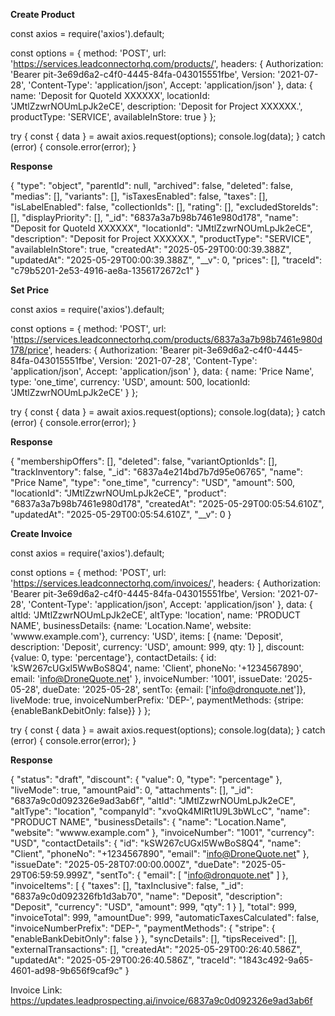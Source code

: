 ****************Create Product****************

const axios = require('axios').default;

const options = {
  method: 'POST',
  url: 'https://services.leadconnectorhq.com/products/',
  headers: {
    Authorization: 'Bearer pit-3e69d6a2-c4f0-4445-84fa-043015551fbe',
    Version: '2021-07-28',
    'Content-Type': 'application/json',
    Accept: 'application/json'
  },
  data: {
    name: 'Deposit for QuoteId XXXXXX',
    locationId: 'JMtlZzwrNOUmLpJk2eCE',
    description: 'Deposit for Project XXXXXX.',
    productType: 'SERVICE',
    availableInStore: true
  }
};

try {
  const { data } = await axios.request(options);
  console.log(data);
} catch (error) {
  console.error(error);
}

****************Response****************

{
  "type": "object",
  "parentId": null,
  "archived": false,
  "deleted": false,
  "medias": [],
  "variants": [],
  "isTaxesEnabled": false,
  "taxes": [],
  "isLabelEnabled": false,
  "collectionIds": [],
  "rating": [],
  "excludedStoreIds": [],
  "displayPriority": [],
  "_id": "6837a3a7b98b7461e980d178",
  "name": "Deposit for QuoteId XXXXXX",
  "locationId": "JMtlZzwrNOUmLpJk2eCE",
  "description": "Deposit for Project XXXXXX.",
  "productType": "SERVICE",
  "availableInStore": true,
  "createdAt": "2025-05-29T00:00:39.388Z",
  "updatedAt": "2025-05-29T00:00:39.388Z",
  "__v": 0,
  "prices": [],
  "traceId": "c79b5201-2e53-4916-ae8a-1356172672c1"
}

****************Set Price****************

const axios = require('axios').default;

const options = {
  method: 'POST',
  url: 'https://services.leadconnectorhq.com/products/6837a3a7b98b7461e980d178/price',
  headers: {
    Authorization: 'Bearer pit-3e69d6a2-c4f0-4445-84fa-043015551fbe',
    Version: '2021-07-28',
    'Content-Type': 'application/json',
    Accept: 'application/json'
  },
  data: {
    name: 'Price Name',
    type: 'one_time',
    currency: 'USD',
    amount: 500,
    locationId: 'JMtlZzwrNOUmLpJk2eCE'
  }
};

try {
  const { data } = await axios.request(options);
  console.log(data);
} catch (error) {
  console.error(error);
}

****************Response****************

{
  "membershipOffers": [],
  "deleted": false,
  "variantOptionIds": [],
  "trackInventory": false,
  "_id": "6837a4e214bd7b7d95e06765",
  "name": "Price Name",
  "type": "one_time",
  "currency": "USD",
  "amount": 500,
  "locationId": "JMtlZzwrNOUmLpJk2eCE",
  "product": "6837a3a7b98b7461e980d178",
  "createdAt": "2025-05-29T00:05:54.610Z",
  "updatedAt": "2025-05-29T00:05:54.610Z",
  "__v": 0
}

****************Create Invoice****************

const axios = require('axios').default;

const options = {
  method: 'POST',
  url: 'https://services.leadconnectorhq.com/invoices/',
  headers: {
    Authorization: 'Bearer pit-3e69d6a2-c4f0-4445-84fa-043015551fbe',
    Version: '2021-07-28',
    'Content-Type': 'application/json',
    Accept: 'application/json'
  },
  data: {
    altId: 'JMtlZzwrNOUmLpJk2eCE',
    altType: 'location',
    name: 'PRODUCT NAME',
    businessDetails: {name: 'Location.Name', website: 'wwww.example.com'},
    currency: 'USD',
    items: [
      {name: 'Deposit', description: 'Deposit', currency: 'USD', amount: 999, qty: 1}
    ],
    discount: {value: 0, type: 'percentage'},
    contactDetails: {
      id: 'kSW267cUGxl5WwBoS8Q4',
      name: 'Client',
      phoneNo: '+1234567890',
      email: 'info@DroneQuote.net'
    },
    invoiceNumber: '1001',
    issueDate: '2025-05-28',
    dueDate: '2025-05-28',
    sentTo: {email: ['info@dronquote.net']},
    liveMode: true,
    invoiceNumberPrefix: 'DEP-',
    paymentMethods: {stripe: {enableBankDebitOnly: false}}
  }
};

try {
  const { data } = await axios.request(options);
  console.log(data);
} catch (error) {
  console.error(error);
}

****************Response****************

{
  "status": "draft",
  "discount": {
    "value": 0,
    "type": "percentage"
  },
  "liveMode": true,
  "amountPaid": 0,
  "attachments": [],
  "_id": "6837a9c0d092326e9ad3ab6f",
  "altId": "JMtlZzwrNOUmLpJk2eCE",
  "altType": "location",
  "companyId": "xvoQk4MIRt1U9L3bWLcC",
  "name": "PRODUCT NAME",
  "businessDetails": {
    "name": "Location.Name",
    "website": "wwww.example.com"
  },
  "invoiceNumber": "1001",
  "currency": "USD",
  "contactDetails": {
    "id": "kSW267cUGxl5WwBoS8Q4",
    "name": "Client",
    "phoneNo": "+1234567890",
    "email": "info@DroneQuote.net"
  },
  "issueDate": "2025-05-28T07:00:00.000Z",
  "dueDate": "2025-05-29T06:59:59.999Z",
  "sentTo": {
    "email": [
      "info@dronquote.net"
    ]
  },
  "invoiceItems": [
    {
      "taxes": [],
      "taxInclusive": false,
      "_id": "6837a9c0d092326fb1d3ab70",
      "name": "Deposit",
      "description": "Deposit",
      "currency": "USD",
      "amount": 999,
      "qty": 1
    }
  ],
  "total": 999,
  "invoiceTotal": 999,
  "amountDue": 999,
  "automaticTaxesCalculated": false,
  "invoiceNumberPrefix": "DEP-",
  "paymentMethods": {
    "stripe": {
      "enableBankDebitOnly": false
    }
  },
  "syncDetails": [],
  "tipsReceived": [],
  "externalTransactions": [],
  "createdAt": "2025-05-29T00:26:40.586Z",
  "updatedAt": "2025-05-29T00:26:40.586Z",
  "traceId": "1843c492-9a65-4601-ad98-9b656f9caf9c"
}

Invoice Link: https://updates.leadprospecting.ai/invoice/6837a9c0d092326e9ad3ab6f
